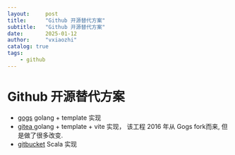 ```yaml
---
layout:     post
title:      "Github 开源替代方案"
subtitle:   "Github 开源替代方案"
date:       2025-01-12
author:     "vxiaozhi"
catalog: true
tags:
    - github
---
```



# Github 开源替代方案


- [gogs](https://github.com/gogs/gogs) golang + template 实现
- [gitea ](https://github.com/go-gitea/gitea) golang + template + vite 实现， 该工程  2016 年从 Gogs fork而来, 但是做了很多改变.
- [gitbucket](https://github.com/gitbucket/gitbucket) Scala 实现
